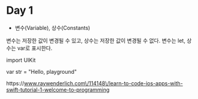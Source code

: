 # Day 1

* 변수\(Variable\),  상수\(Constants\)

변수는 저장한 값이 변경될 수 있고, 상수는 저장한 값이 변경될 수 없다.
변수는 let, 상수는 var로 표시한다.



import UIKit

var str = "Hello, playground"









https:\/\/www.raywenderlich.com\/114148\/learn-to-code-ios-apps-with-swift-tutorial-1-welcome-to-programming


